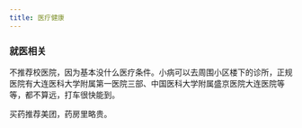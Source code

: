 ```yaml
---
title: 医疗健康
---
```


### 就医相关

不推荐校医院，因为基本没什么医疗条件。小病可以去周围小区楼下的诊所，正规医院有大连医科大学附属第一医院三部、中国医科大学附属盛京医院大连医院等等，都不算远，打车很快能到。

买药推荐美团，药房里略贵。